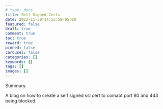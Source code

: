 ```yaml
---
# type: docs 
title: Self Signed Certs
date: 2022-11-30T14:53:59-05:00
featured: false
draft: true
comment: true
toc: true
reward: true
pinned: false
carousel: false
categories: []
keywords: []
tags: []
images: []
---
```


Summary.

<!--more-->

A blog on how to create a self signed ssl cert to comabt port 80 and 443 being blocked. 
